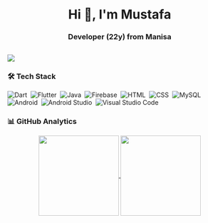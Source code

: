 <h1 align="center">Hi 👋, I'm Mustafa</h1>
<h3 align="center">Developer (22y) from Manisa</h3>

## ![](https://visitor-badge.laobi.icu/badge?page_id=uysalmustafaa.uysalmustafaa)

### 🛠 Tech Stack
![Dart](https://img.shields.io/badge/Dart-05122A?style=flat&logo=dart&logoColor=29B6F6)&nbsp;
![Flutter](https://img.shields.io/badge/Flutter-05122A?style=flat&logo=flutter&logoColor=02569B)&nbsp;
![Java](https://img.shields.io/badge/Java-05122A?style=flat&logo=Java)&nbsp;
![Firebase](https://img.shields.io/badge/-Firebase-05122A?style=flat&logo=Firebase)&nbsp;
![HTML](https://img.shields.io/badge/-HTML-05122A?style=flat&logo=HTML5&logoColor=E34F26)&nbsp;
![CSS](https://img.shields.io/badge/-CSS-05122A?style=flat&logo=CSS3&logoColor=239120)&nbsp;
![MySQL](https://img.shields.io/badge/MySQL-05122A?style=flat&logo=MySQL)&nbsp;
![Android](https://img.shields.io/badge/-Android-05122A?style=flat&logo=android)&nbsp;
![Android Studio](https://img.shields.io/badge/-Android%20Studio-05122A?style=flat&logo=Android%20Studio)&nbsp;
![Visual Studio Code](https://img.shields.io/badge/-Visual%20Studio%20Code-05122A?style=flat&logo=visual-studio-code&logoColor=007ACC)&nbsp;

### 📊 GitHub Analytics

<p align="center">
<a href="https://github.com/uysalmustafaa">
  <img height="180em" align="center" src="https://github-readme-stats.vercel.app/api?username=uysalmustafaa&show_icons=true&locale=en&theme=algolia&include_all_commits=true&count_private=true%22%20alt=%22uysalmustafaa"/>
  <img height="180em" align="center" src="https://github-readme-stats.vercel.app/api/top-langs?username=uysalmustafaa&show_icons=true&locale=en&layout=compact&langs_count=8&theme=algolia%22%20alt=%22uysalmustafaa"/>
</a>
</p>


